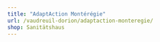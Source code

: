 ```yaml
---
title: "AdaptAction Montérégie"
url: /vaudreuil-dorion/adaptaction-monteregie/
shop: Sanitätshaus
---
```

